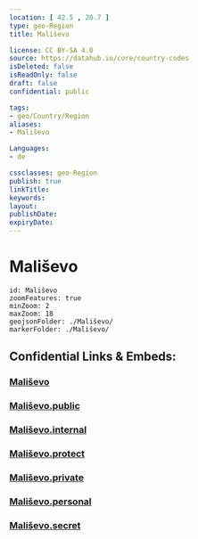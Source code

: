 ```yaml
---
location: [ 42.5 , 20.7 ] 
type: geo-Region
title: Mališevo

license: CC BY-SA 4.0
source: https://datahub.io/core/country-codes
isDeleted: false
isReadOnly: false
draft: false
confidential: public

tags:
- geo/Country/Region
aliases:
- Mališevo

Languages:
- de

cssclasses: geo-Region
publish: true
linkTitle: 
keywords: 
layout: 
publishDate: 
expiryDate: 
---
```


# Mališevo

```leaflet
id: Mališevo
zoomFeatures: true 
minZoom: 2 
maxZoom: 18
geojsonFolder: ./Mališevo/
markerFolder: ./Mališevo/
```


## Confidential Links & Embeds: 

### [Mališevo](/_Standards/Earth/Continent/Europe/Europe~South/Kosovo/districts~Kosovo/Prizren/counties~Prizren/Mališevo.md) 

### [Mališevo.public](/_public/Earth/Continent/Europe/Europe~South/Kosovo/districts~Kosovo/Prizren/counties~Prizren/Mališevo.public.md) 

### [Mališevo.internal](/_internal/Earth/Continent/Europe/Europe~South/Kosovo/districts~Kosovo/Prizren/counties~Prizren/Mališevo.internal.md) 

### [Mališevo.protect](/_protect/Earth/Continent/Europe/Europe~South/Kosovo/districts~Kosovo/Prizren/counties~Prizren/Mališevo.protect.md) 

### [Mališevo.private](/_private/Earth/Continent/Europe/Europe~South/Kosovo/districts~Kosovo/Prizren/counties~Prizren/Mališevo.private.md) 

### [Mališevo.personal](/_personal/Earth/Continent/Europe/Europe~South/Kosovo/districts~Kosovo/Prizren/counties~Prizren/Mališevo.personal.md) 

### [Mališevo.secret](/_secret/Earth/Continent/Europe/Europe~South/Kosovo/districts~Kosovo/Prizren/counties~Prizren/Mališevo.secret.md)

